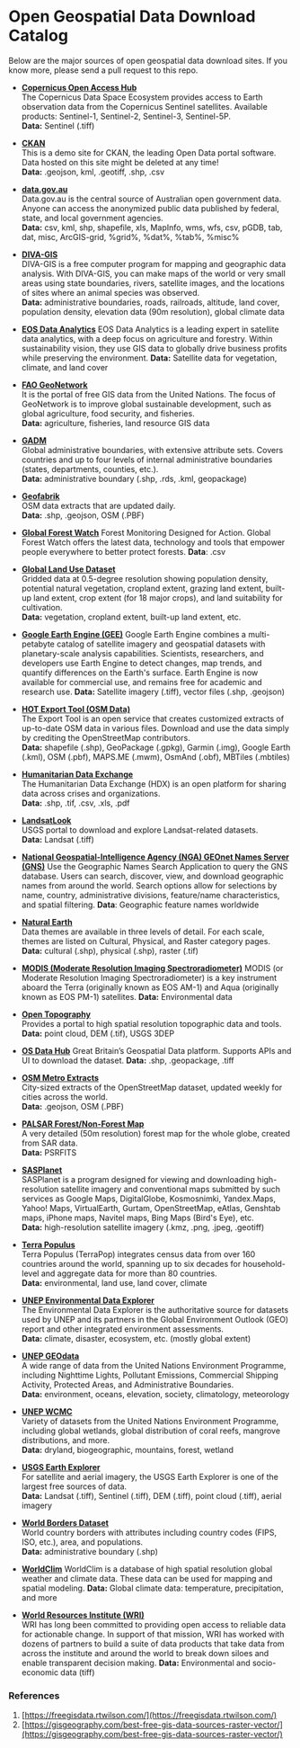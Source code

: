 # Open Geospatial Data Download Catalog

Below are the major sources of open geospatial data download sites. If you know more, please send a pull request to this repo.

- **[Copernicus Open Access Hub](https://dataspace.copernicus.eu/)**  
  The Copernicus Data Space Ecosystem provides access to Earth observation data from the Copernicus Sentinel satellites. Available products: Sentinel-1, Sentinel-2, Sentinel-3, Sentinel-5P.  
  **Data:** Sentinel (.tiff)

- **[CKAN](https://demo.ckan.org/dataset)**  
  This is a demo site for CKAN, the leading Open Data portal software. Data hosted on this site might be deleted at any time!  
  **Data:** .geojson, kml, .geotiff, .shp, .csv

- **[data.gov.au](https://data.gov.au/)**  
  Data.gov.au is the central source of Australian open government data. Anyone can access the anonymized public data published by federal, state, and local government agencies.  
  **Data:** csv, kml, shp, shapefile, xls, MapInfo, wms, wfs, csv, pGDB, tab, dat, misc, ArcGIS-grid, %grid%, %dat%, %tab%, %misc%

- **[DIVA-GIS](https://www.diva-gis.org/Data)**  
  DIVA-GIS is a free computer program for mapping and geographic data analysis. With DIVA-GIS, you can make maps of the world or very small areas using state boundaries, rivers, satellite images, and the locations of sites where an animal species was observed.  
  **Data:** administrative boundaries, roads, railroads, altitude, land cover, population density, elevation data (90m resolution), global climate data

- **[EOS Data Analytics](https://eos.com/)**
  EOS Data Analytics is a leading expert in satellite data analytics, with a deep focus on agriculture and forestry. Within sustainability vision, they use GIS data to globally drive business profits while preserving the environment.
  **Data:** Satellite data for vegetation, climate, and land cover

- **[FAO GeoNetwork](http://www.fao.org/geonetwork/srv/en/main.home)**  
  It is the portal of free GIS data from the United Nations. The focus of GeoNetwork is to improve global sustainable development, such as global agriculture, food security, and fisheries.  
  **Data:** agriculture, fisheries, land resource GIS data

- **[GADM](https://gadm.org/data.html)**  
  Global administrative boundaries, with extensive attribute sets. Covers countries and up to four levels of internal administrative boundaries (states, departments, counties, etc.).  
  **Data:** administrative boundary (.shp, .rds, .kml, geopackage)

- **[Geofabrik](http://download.geofabrik.de/)**  
  OSM data extracts that are updated daily.  
  **Data:** .shp, .geojson, OSM (.PBF)

- **[Global Forest Watch](https://www.globalforestwatch.org/)**
  Forest Monitoring Designed for Action.
  Global Forest Watch offers the latest data, technology and tools that empower people everywhere to better protect forests.
  **Data**: .csv

- **[Global Land Use Dataset](http://nelson.wisc.edu/sage/data-and-models/global-land-use/grid.php)**  
  Gridded data at 0.5-degree resolution showing population density, potential natural vegetation, cropland extent, grazing land extent, built-up land extent, crop extent (for 18 major crops), and land suitability for cultivation.  
  **Data:** vegetation, cropland extent, built-up land extent, etc.

- **[Google Earth Engine (GEE)](https://code.earthengine.google.com/)**
  Google Earth Engine combines a multi-petabyte catalog of satellite imagery and geospatial datasets with planetary-scale analysis capabilities. Scientists, researchers, and developers use Earth Engine to detect changes, map trends, and quantify differences on the Earth's surface. Earth Engine is now available for commercial use, and remains free for academic and research use.
  **Data:** Satellite imagery (.tiff), vector files (.shp, .geojson)

- **[HOT Export Tool (OSM Data)](https://export.hotosm.org/en/v3/)**  
  The Export Tool is an open service that creates customized extracts of up-to-date OSM data in various files. Download and use the data simply by crediting the OpenStreetMap contributors.  
  **Data:** shapefile (.shp), GeoPackage (.gpkg), Garmin (.img), Google Earth (.kml), OSM (.pbf), MAPS.ME (.mwm), OsmAnd (.obf), MBTiles (.mbtiles)

- **[Humanitarian Data Exchange](https://data.humdata.org/)**  
  The Humanitarian Data Exchange (HDX) is an open platform for sharing data across crises and organizations.  
  **Data:** .shp, .tif, .csv, .xls, .pdf

- **[LandsatLook](https://landsatlook.usgs.gov/explore)**  
  USGS portal to download and explore Landsat-related datasets.  
  **Data:** Landsat (.tiff)

- **[National Geospatial-Intelligence Agency (NGA) GEOnet Names Server (GNS)](https://geonames.nga.mil/geonames/GNSHome/index.html)**
  Use the Geographic Names Search Application to query the GNS database. Users can search, discover, view, and download geographic names from around the world. Search options allow for selections by name, country, administrative divisions, feature/name characteristics, and spatial filtering.
  **Data**: Geographic feature names worldwide

- **[Natural Earth](https://www.naturalearthdata.com/downloads/)**  
  Data themes are available in three levels of detail. For each scale, themes are listed on Cultural, Physical, and Raster category pages.  
  **Data:** cultural (.shp), physical (.shp), raster (.tif)

- **[MODIS (Moderate Resolution Imaging Spectroradiometer)](https://modis.gsfc.nasa.gov/)**
  MODIS (or Moderate Resolution Imaging Spectroradiometer) is a key instrument aboard the Terra (originally known as EOS AM-1) and Aqua (originally known as EOS PM-1) satellites.
  **Data:** Environmental data

- **[Open Topography](https://opentopography.org/)**  
  Provides a portal to high spatial resolution topographic data and tools.  
  **Data:** point cloud, DEM (.tif), USGS 3DEP

- **[OS Data Hub](https://osdatahub.os.uk/downloads/open)**
  Great Britain’s Geospatial Data platform. Supports APIs and UI to download the dataset.
  **Data:** .shp, .geopackage, .tiff

- **[OSM Metro Extracts](https://www.interline.io/osm/extracts/)**  
  City-sized extracts of the OpenStreetMap dataset, updated weekly for cities across the world.  
  **Data:** .geojson, OSM (.PBF)

- **[PALSAR Forest/Non-Forest Map](https://www.eorc.jaxa.jp/ALOS/en/palsar_fnf/fnf_index.htm)**  
  A very detailed (50m resolution) forest map for the whole globe, created from SAR data.  
  **Data:** PSRFITS

- **[SASPlanet](https://gisenglish.geojamal.com/2018/06/download-sas-planet-nightly-all.html)**  
  SASPlanet is a program designed for viewing and downloading high-resolution satellite imagery and conventional maps submitted by such services as Google Maps, DigitalGlobe, Kosmosnimki, Yandex.Maps, Yahoo! Maps, VirtualEarth, Gurtam, OpenStreetMap, eAtlas, Genshtab maps, iPhone maps, Navitel maps, Bing Maps (Bird's Eye), etc.  
  **Data:** high-resolution satellite imagery (.kmz, .png, .jpeg, .geotiff)

- **[Terra Populus](https://terra.ipums.org/)**  
  Terra Populus (TerraPop) integrates census data from over 160 countries around the world, spanning up to six decades for household-level and aggregate data for more than 80 countries.  
  **Data:** environmental, land use, land cover, climate

- **[UNEP Environmental Data Explorer](http://geodata.grid.unep.ch/)**  
  The Environmental Data Explorer is the authoritative source for datasets used by UNEP and its partners in the Global Environment Outlook (GEO) report and other integrated environment assessments.  
  **Data:** climate, disaster, ecosystem, etc. (mostly global extent)

- **[UNEP GEOdata](https://datacore-gn.unepgrid.ch/geonetwork//srv/eng/catalog.search;jsessionid=3FD1A35F6A0389D6E61AD45A13DC4483#/home)**  
  A wide range of data from the United Nations Environment Programme, including Nighttime Lights, Pollutant Emissions, Commercial Shipping Activity, Protected Areas, and Administrative Boundaries.  
  **Data:** environment, oceans, elevation, society, climatology, meteorology

- **[UNEP WCMC](http://datadownload.unep-wcmc.org/datasets)**  
  Variety of datasets from the United Nations Environment Programme, including global wetlands, global distribution of coral reefs, mangrove distributions, and more.  
  **Data:** dryland, biogeographic, mountains, forest, wetland

- **[USGS Earth Explorer](https://earthexplorer.usgs.gov/)**  
  For satellite and aerial imagery, the USGS Earth Explorer is one of the largest free sources of data.  
  **Data:** Landsat (.tiff), Sentinel (.tiff), DEM (.tiff), point cloud (.tiff), aerial imagery

- **[World Borders Dataset](http://thematicmapping.org/downloads/world_borders.php)**  
  World country borders with attributes including country codes (FIPS, ISO, etc.), area, and populations.  
  **Data:** administrative boundary (.shp)

- **[WorldClim](https://www.worldclim.org/data/index.html)**
  WorldClim is a database of high spatial resolution global weather and climate data. These data can be used for mapping and spatial modeling.
  **Data:** Global climate data: temperature, precipitation, and more

- **[World Resources Institute (WRI)](https://www.wri.org/data/data-products)**  
  WRI has long been committed to providing open access to reliable data for actionable change. In support of that mission, WRI has worked with dozens of partners to build a suite of data products that take data from across the institute and around the world to break down siloes and enable transparent decision making.
  **Data:** Environmental and socio-economic data (tiff)

### References

1. [https://freegisdata.rtwilson.com/](https://freegisdata.rtwilson.com/)
2. [https://gisgeography.com/best-free-gis-data-sources-raster-vector/](https://gisgeography.com/best-free-gis-data-sources-raster-vector/)
